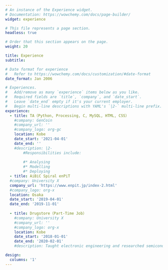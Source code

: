 ```yaml
---
# An instance of the Experience widget.
# Documentation: https://wowchemy.com/docs/page-builder/
widget: experience

# This file represents a page section.
headless: true

# Order that this section appears on the page.
weight: 20

title: Experience
subtitle:

# Date format for experience
#   Refer to https://wowchemy.com/docs/customization/#date-format
date_format: Jan 2006

# Experiences.
#   Add/remove as many `experience` items below as you like.
#   Required fields are `title`, `company`, and `date_start`.
#   Leave `date_end` empty if it's your current employer.
#   Begin multi-line descriptions with YAML's `|2-` multi-line prefix.
experience:
  - title: TA（Python, Processing, C, MySQL, HTML, CSS）
    #company: GenCoin
    #company_url: ''
    #company_logo: org-gc
    location: Kobe
    date_start: '2021-04-01'
    date_end: ''
    #description: |2-
        #Responsibilities include:
        
        #* Analysing
        #* Modelling
        #* Deploying
  - title: AiBiC Spiral enPiT
  #company: University X
  company_url: 'https://www.enpit.jp/index-2.html'
  #company_logo: org-x
  location: Osaka
  date_start: '2019-04-01'
  date_end: '2019-11-01'
        
  - title: Drugstore（Part-Time Job）
    #company: University X
    #company_url: ''
    #company_logo: org-x
    location: Kobe
    date_start: '2018-01-01'
    date_end: '2020-02-01'
    #description: Taught electronic engineering and researched semiconductor physics.

design:
  columns: '1'
---
```

